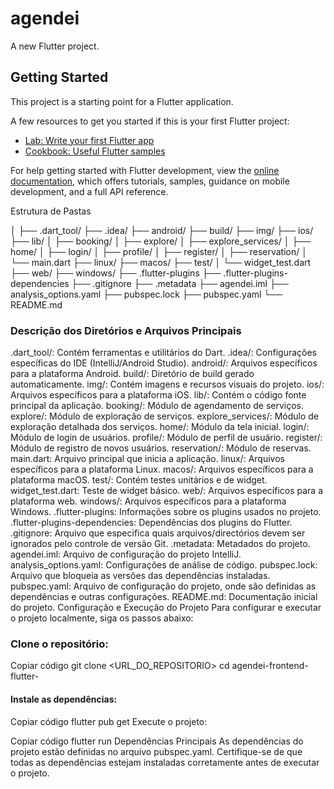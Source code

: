 # agendei

A new Flutter project.

## Getting Started

This project is a starting point for a Flutter application.

A few resources to get you started if this is your first Flutter project:

- [Lab: Write your first Flutter app](https://docs.flutter.dev/get-started/codelab)
- [Cookbook: Useful Flutter samples](https://docs.flutter.dev/cookbook)

For help getting started with Flutter development, view the
[online documentation](https://docs.flutter.dev/), which offers tutorials,
samples, guidance on mobile development, and a full API reference.

Estrutura de Pastas

│
├── .dart_tool/
├── .idea/
├── android/
├── build/
├── img/
├── ios/
├── lib/
│   ├── booking/
│   ├── explore/
│   ├── explore_services/
│   ├── home/
│   ├── login/
│   ├── profile/
│   ├── register/
│   ├── reservation/
│   └── main.dart
├── linux/
├── macos/
├── test/
│   └── widget_test.dart
├── web/
├── windows/
├── .flutter-plugins
├── .flutter-plugins-dependencies
├── .gitignore
├── .metadata
├── agendei.iml
├── analysis_options.yaml
├── pubspec.lock
├── pubspec.yaml
└── README.md

### Descrição dos Diretórios e Arquivos Principais
.dart_tool/: Contém ferramentas e utilitários do Dart.
.idea/: Configurações específicas do IDE (IntelliJ/Android Studio).
android/: Arquivos específicos para a plataforma Android.
build/: Diretório de build gerado automaticamente.
img/: Contém imagens e recursos visuais do projeto.
ios/: Arquivos específicos para a plataforma iOS.
lib/: Contém o código fonte principal da aplicação.
booking/: Módulo de agendamento de serviços.
explore/: Módulo de exploração de serviços.
explore_services/: Módulo de exploração detalhada dos serviços.
home/: Módulo da tela inicial.
login/: Módulo de login de usuários.
profile/: Módulo de perfil de usuário.
register/: Módulo de registro de novos usuários.
reservation/: Módulo de reservas.
main.dart: Arquivo principal que inicia a aplicação.
linux/: Arquivos específicos para a plataforma Linux.
macos/: Arquivos específicos para a plataforma macOS.
test/: Contém testes unitários e de widget.
widget_test.dart: Teste de widget básico.
web/: Arquivos específicos para a plataforma web.
windows/: Arquivos específicos para a plataforma Windows.
.flutter-plugins: Informações sobre os plugins usados no projeto.
.flutter-plugins-dependencies: Dependências dos plugins do Flutter.
.gitignore: Arquivo que especifica quais arquivos/directórios devem ser ignorados pelo controle de versão Git.
.metadata: Metadados do projeto.
agendei.iml: Arquivo de configuração do projeto IntelliJ.
analysis_options.yaml: Configurações de análise de código.
pubspec.lock: Arquivo que bloqueia as versões das dependências instaladas.
pubspec.yaml: Arquivo de configuração do projeto, onde são definidas as dependências e outras configurações.
README.md: Documentação inicial do projeto.
Configuração e Execução do Projeto
Para configurar e executar o projeto localmente, siga os passos abaixo:

### Clone o repositório:

Copiar código
git clone <URL_DO_REPOSITORIO>
cd agendei-frontend-flutter-

#### Instale as dependências:

Copiar código
flutter pub get
Execute o projeto:

Copiar código
flutter run
Dependências Principais
As dependências do projeto estão definidas no arquivo pubspec.yaml. Certifique-se de que todas as dependências estejam instaladas corretamente antes de executar o projeto.
